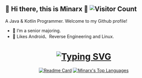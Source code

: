 ## 👻 Hi there, this is Minarx 👋  ![Visitor Count](https://profile-counter.glitch.me/egmsia01/count.svg)
 
A Java & Kotlin Programmer. Welcome to my Github profile!

- 🔭 I’m a senior majoring.
- 🌱 Likes Android、Reverse Engineering and Linux.

<h1 align="center">
	<a href="https://git.io/typing-svg"><img src="https://readme-typing-svg.demolab.com?font=Fira+Code&pause=1000&width=435&separator=%3C&lines=System.out.println(%22Hello+World+!%22);" alt="Typing SVG" /></a>
</h1>
<div align="center">

[![Readme Card](https://github-readme-stats-one-bice.vercel.app/api?username=minarx01&show_icons=true&line_height=40&role=OWNER,ORGANIZATION_MEMBER,COLLABORATOR)](https://github.com/minarx01)
[![Minarx's Top Languages](https://github-readme-stats.vercel.app/api/top-langs/?username=minarx01&show_icons=true&role=OWNER,ORGANIZATION_MEMBER,COLLABORATOR)](https://github.com/minarx01)

</div>
